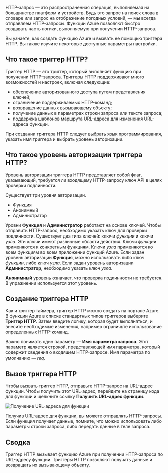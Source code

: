 HTTP-запрос — это распространенная операция, выполняемая на большинстве платформ и устройств. Будь это запрос на поиск слова в словаре или запрос на отображение погодных условий, — мы всегда отправляем HTTP-запросы. Функции Azure позволяют быстро создавать часть логики, выполняемую при получении HTTP-запроса.  

Вы узнаете, как создать функцию Azure и вызвать ее помощью триггера HTTP. Вы также изучите некоторые доступные параметры настройки.

## <a name="what-is-an-http-trigger"></a>Что такое триггер HTTP?

Триггер HTTP — это триггер, который выполняет функцию при получении HTTP-запроса. Триггеры HTTP поддерживают много возможностей и настроек, включая следующие:

- обеспечение авторизованного доступа путем представления ключей;
- ограничение поддерживаемых HTTP-команд;
- возвращение данных вызывающему объекту;
- получение данных в параметрах строки запроса или тексте запроса;
- поддержка шаблонов маршрута URL-адреса для изменения URL-адреса функции.

При создании триггера HTTP следует выбрать язык программирования, указать имя триггера и выбрать уровень авторизации.

## <a name="what-is-an-http-trigger-authorization-level"></a>Что такое уровень авторизации триггера HTTP?

Уровень авторизации триггера HTTP представляет собой флаг, указывающий, требуется ли входящему HTTP-запросу ключ API в целях проверки подлинности.

Существует три уровня авторизации.

- Функция
- Анонимный
- Администратор

Уровни **Функция** и **Администратор** работают на основе ключей. Чтобы отправить HTTP-запрос, необходимо указать ключ для проверки подлинности. Существует два типа ключей: ключи *функции* и ключи *узла*. Эти ключи имеют различные области действия. Ключи *функции* применяются к конкретным функциям. Ключи *узла* применяются ко всем функциям во всем приложении функций Azure. Если задан уровень авторизации **Функция**, можно использовать либо ключ *функции*, либо ключ *узла*. Если задан уровень авторизации **Администратор**, необходимо указать ключ *узла*.

**Анонимный** уровень означает, что проверка подлинности не требуется. В упражнении используется этот уровень.

## <a name="how-to-create-an-http-trigger"></a>Создание триггера HTTP

Как и триггер таймера, триггер HTTP можно создать на портале Azure. В функции Azure в списке стандартных типов триггеров выберите **Триггер HTTP**. Затем введите логику, которая будет выполняться, и внесите необходимые изменения, например ограничьте использование определенных HTTP-команд. 

Важно понимать один параметр — **Имя параметра запроса**. Этот параметр является строкой, представляющей имя параметра, который содержит сведения о входящем HTTP-запросе. Имя параметра по умолчанию — *req*.

## <a name="how-to-invoke-an-http-trigger"></a>Вызов триггера HTTP

Чтобы вызвать триггер HTTP, отправьте HTTP-запрос на URL-адрес функции. Чтобы получить этот URL-адрес, перейдите на страницу кода для функции и щелкните ссылку **Получить URL-адрес функции**.

![Получение URL-адреса для функции](../media/5-function-url.png)

Получив URL-адрес для функции, вы можете отправлять HTTP-запросы. Если функция получает данные, помните, что можно использовать либо параметры строки запроса, либо передать данные в теле запроса.

## <a name="summary"></a>Сводка

Триггер HTTP вызывает функцию Azure при получении HTTP-запроса по URL-адресу функции. Триггеры HTTP позволяют получать данные и возвращать их вызывающему объекту.

